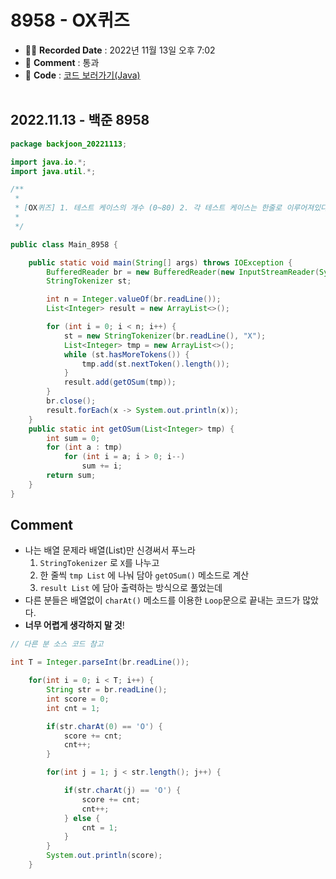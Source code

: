 # 8958 - OX퀴즈

- ✍🏻 **Recorded Date** : 2022년 11월 13일 오후 7:02
- 💬 **Comment** : 통과
- 📌 **Code** : [코드 보러가기(Java)](https://github.com/6suk/TIL/tree/master/baekjoon/src/backjoon_202211)
  <br>
  <br>

## 2022.11.13 - 백준 8958

```java
package backjoon_20221113;

import java.io.*;
import java.util.*;

/**
 *
 * [OX퀴즈] 1. 테스트 케이스의 개수 (0~80) 2. 각 테스트 케이스는 한줄로 이루어져있다. (OOXXOXXOOO)
 *
 */

public class Main_8958 {

	public static void main(String[] args) throws IOException {
		BufferedReader br = new BufferedReader(new InputStreamReader(System.in));
		StringTokenizer st;

		int n = Integer.valueOf(br.readLine());
		List<Integer> result = new ArrayList<>();

		for (int i = 0; i < n; i++) {
			st = new StringTokenizer(br.readLine(), "X");
			List<Integer> tmp = new ArrayList<>();
			while (st.hasMoreTokens()) {
				tmp.add(st.nextToken().length());
			}
			result.add(getOSum(tmp));
		}
		br.close();
		result.forEach(x -> System.out.println(x));
	}
	public static int getOSum(List<Integer> tmp) {
		int sum = 0;
		for (int a : tmp)
			for (int i = a; i > 0; i--)
				sum += i;
		return sum;
	}
}
```

## Comment

- 나는 배열 문제라 배열(List)만 신경써서 푸느라
  1.  `StringTokenizer` 로 `X`를 나누고
  2.  한 줄씩 `tmp List` 에 나눠 담아 `getOSum()` 메소드로 계산
  3.  `result List` 에 담아 출력하는 방식으로 풀었는데
- 다른 분들은 배열없이 `charAt()` 메소드를 이용한 `Loop`문으로 끝내는 코드가 많았다.
- **너무 어렵게 생각하지 말 것**!

```java
// 다른 분 소스 코드 참고

int T = Integer.parseInt(br.readLine());

    for(int i = 0; i < T; i++) {
    	String str = br.readLine();
    	int score = 0;
    	int cnt = 1;

    	if(str.charAt(0) == 'O') {
    		score += cnt;
    		cnt++;
    	}

    	for(int j = 1; j < str.length(); j++) {

    		if(str.charAt(j) == 'O') {
    			score += cnt;
    			cnt++;
    		} else {
    			cnt = 1;
    		}
    	}
    	System.out.println(score);
    }
```
